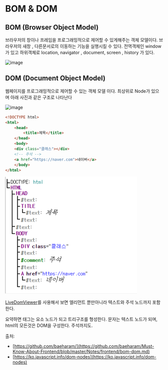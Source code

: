 # BOM & DOM

## BOM (Browser Object Model)

브라우저의 창이나 프레임을 프로그래밍적으로 제어할 수 있게해주는 객체 모델이다. 브라우저의 새창 , 다른문서로의 이동하는 기능을 실행시킬 수 있다. 
전역객체인 window 가 있고 하위객체로 location, navigator , document, screen , history 가 있다.


![image](https://github.com/baeharam/Must-Know-About-Frontend/raw/master/images/frontend/bom.png)


## DOM (Document Object Model)

웹페이지를 프로그래밍적으로 제어할 수 있는 객체 모델 이다. 최상위로 Node가 있으며 아래 사진과 같은 구조로 나타난다

![image](https://github.com/baeharam/Must-Know-About-Frontend/raw/master/images/frontend/dom.png)


```html
<!DOCTYPE html>
<html>
    <head>
        <title>제목</title>
    </head>
    <body>
    <div class="클래스"></div>
    <!-- 주석 -->
    <a href="https://naver.com">네이버</a>
    </body>
</html>

```    
![image](./dom_tree.png)

[LiveDomViewer](https://software.hixie.ch/utilities/js/live-dom-viewer/)를 사용해서 보면 엘리먼트 뿐만아니라 텍스트와 주석 노드까지 포함한다. 


요약하면 태그는 요소 노드가 되고 트리구조를 형성한다. 문자는 텍스트 노드가 되며, html의 모든것은 DOM을 구성한다. 주석까지도.


출처: 
+ [https://github.com/baeharam/](https://github.com/baeharam/Must-Know-About-Frontend/blob/master/Notes/frontend/bom-dom.md)
+ [https://ko.javascript.info/dom-nodes](https://ko.javascript.info/dom-nodes)